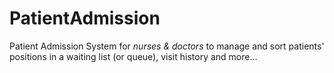 # PatientAdmission
Patient Admission System for *nurses & doctors* to manage and sort patients' positions in a waiting list (or queue), visit history and more... 
